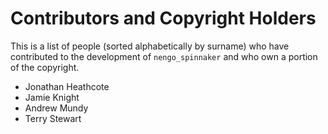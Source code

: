 Contributors and Copyright Holders
==================================

This is a list of people (sorted alphabetically by surname) who have
contributed to the development of `nengo_spinnaker` and who own a portion of
the copyright.

 - Jonathan Heathcote
 - Jamie Knight
 - Andrew Mundy
 - Terry Stewart
